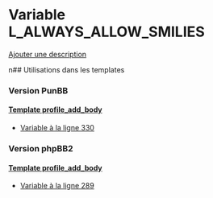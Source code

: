 # Variable L_ALWAYS_ALLOW_SMILIES
[Ajouter une description](https://fa-tvars.appspot.com/L_ALWAYS_ALLOW_SMILIES)

n## Utilisations dans les templates

### Version PunBB

#### [Template profile_add_body](punbb/profile_add_body.md)
* [Variable à la ligne 330](../punbb/profile_add_body.tpl#L330)

### Version phpBB2

#### [Template profile_add_body](subsilver/profile_add_body.md)
* [Variable à la ligne 289](../subsilver/profile_add_body.tpl#L289)